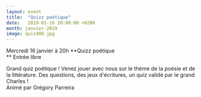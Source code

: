 ```yaml
---
layout: event
title:  "Quizz poétique"
date:   2019-01-16 20:00:00 +0200
month: janvier-2019
image: quiz400.jpg
---
```



Mercredi 16 janvier à 20h  **Quizz poétique  
** Entrée libre



  
Grand quiz poétique ! Venez jouer avec nous sur le thème de la poésie et de la littérature. Des questions, des jeux d'écritures, un quiz validé par le grand Charles !  
Animé par Grégory Parreira